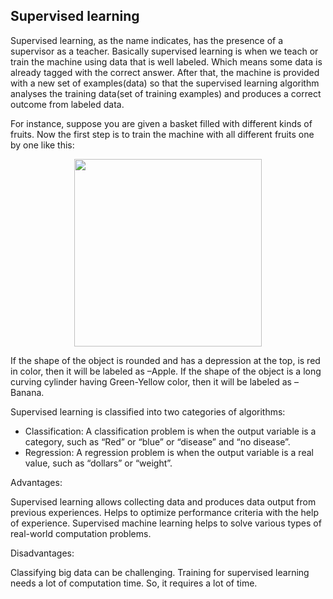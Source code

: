 ## Supervised learning

Supervised learning, as the name indicates, has the presence of a supervisor as a teacher. Basically supervised learning is when we teach or train the 
machine using data that is well labeled. Which means some data is already tagged with the correct answer. After that, the machine is provided with a new 
set of examples(data) so that the supervised learning algorithm analyses the training data(set of training examples) and produces a correct outcome from 
labeled data. 

For instance, suppose you are given a basket filled with different kinds of fruits. Now the first step is to train the machine with all different fruits 
one by one like this: 

<p align="center">
  <img width="300" height="300" src="https://user-images.githubusercontent.com/97799358/163894955-56e474b0-c419-478a-82d8-fc8a9b074271.png">
</p>

If the shape of the object is rounded and has a depression at the top, is red in color, then it will be labeled as –Apple.
If the shape of the object is a long curving cylinder having Green-Yellow color, then it will be labeled as –Banana. 

Supervised learning is classified into two categories of algorithms: 
 
- Classification: A classification problem is when the output variable is a category, such as “Red” or “blue” or “disease” and “no disease”.
- Regression: A regression problem is when the output variable is a real value, such as “dollars” or “weight”.

Advantages:

Supervised learning allows collecting data and produces data output from previous experiences.
Helps to optimize performance criteria with the help of experience.
Supervised machine learning helps to solve various types of real-world computation problems.

Disadvantages:

Classifying big data can be challenging.
Training for supervised learning needs a lot of computation time. So, it requires a lot of time.

